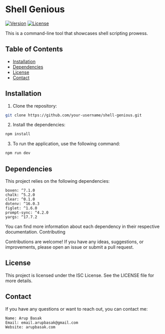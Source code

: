 # Shell Genious

[![Version](https://img.shields.io/badge/version-0.0.1-blue.svg)](https://github.com/your-username/shell-genious)
[![License](https://img.shields.io/badge/license-ISC-blue.svg)](https://opensource.org/licenses/ISC)

This is a command-line tool that showcases shell scripting prowess.

## Table of Contents

- [Installation](#installation)
- [Dependencies](#dependencies)
- [License](#license)
- [Contact](#contact)

## Installation

1. Clone the repository:

```bash
git clone https://github.com/your-username/shell-genious.git
```

2. Install the dependencies:

```bash
npm install
```

3. To run the application, use the following command:

```bash
npm run dev
```
## Dependencies

This project relies on the following dependencies:

    boxen: ^7.1.0
    chalk: ^5.2.0
    clear: ^0.1.0
    dotenv: ^16.0.3
    figlet: ^1.6.0
    prompt-sync: ^4.2.0
    yargs: ^17.7.2

You can find more information about each dependency in their respective documentation.
Contributing

Contributions are welcome! If you have any ideas, suggestions, or improvements, please open an issue or submit a pull request.


## License

This project is licensed under the ISC License. See the LICENSE file for more details.

## Contact

If you have any questions or want to reach out, you can contact me:

    Name: Arup Basak
    Email: email.arupbasak@gmail.com
    Website: arupbasak.com